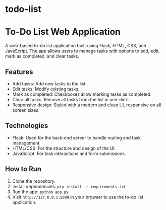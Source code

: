 # todo-list
# To-Do List Web Application

A web-based to-do list application built using Flask, HTML, CSS, and JavaScript. The app allows users to manage tasks with options to add, edit, mark as completed, and clear tasks. 

## Features
- Add tasks: Add new tasks to the list.
- Edit tasks: Modify existing tasks.
- Mark as completed: Checkboxes allow marking tasks as completed.
- Clear all tasks: Remove all tasks from the list in one click.
- Responsive design: Styled with a modern and clean UI, responsive on all screen sizes.

## Technologies
- Flask: Used for the back-end server to handle routing and task management.
- HTML/CSS: For the structure and design of the UI.
- JavaScript: For task interactions and form submissions.

## How to Run
1. Clone the repository.
2. Install dependencies: `pip install -r requirements.txt`
3. Run the app: `python app.py`
4. Visit `http://127.0.0.1:5000` in your browser to use the to-do list application.
